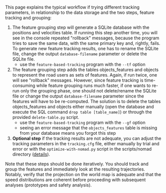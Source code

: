 This page explains the typical workflow if trying different tracking parameters, in relationship to the data storage and the two steps, feature tracking and grouping:

1. The feature grouping step will generate a SQLite database with the positions and velocities table. If running this step another time, you will see in the console repeated "rollback" messages, because the program tries to save the same data, with the same primary key and, rightly, fails. To generate new feature tracking results, one has to rename the SQLite file, change the output `database-filename` parameter or delete the SQLite file. 
    * use the `feature-based-tracking` program with the `--tf` option
2. The feature grouping step adds the tables objects_features and objects to represent the road users as sets of features. Again, if run twice, one will see "rollback" messages. However, since feature tracking is time-consuming while feature grouping runs much faster, if one wants to re-run only the grouping phase, one should not delete/rename the SQLite file or change the output `database-filename` parameter since the features will have to be re-computed. The solution is to delete the tables objects_features and objects either manually (open the database and execute the SQL command `drop table [table_name]`) or through the provided `delete-table.py` script.
    * use the `feature-based-tracking` program with the `--gf` option
    * seeing an error message that the `objects_features` table is missing from your database means you forgot this step
3. **Optional step** if the tracking results are not adequate, you can adjust the tracking parameters in the `tracking.cfg` file, either manually by trial and error or with the `optimize-with-nomad.py` script in the scripts/nomad directory ([details](tracking-optimization.md)).

Note that these steps should be done iteratively. You should track and group the features and immediately look at the resulting trajectories. Notably, verify that the projection on the world map is adequate and that the speed distributions are coherent before proceeding with subsequent analyses (prototypes and safety analysis).